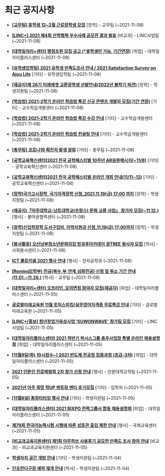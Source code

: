 # 최근 공지사항

* **[[교무팀] 휴학생 12~2월 근로장학생 모집](http://ajou.ac.kr/kr/ajou/notice.do?mode=view&amp;articleNo=114714&amp;article.offset=0&amp;articleLimit=30)**
 [장학] - 교무팀 (~2021-11-08)

* **[[LINC+] 2021 제4회 산학협력 우수사례 공모전 결과 발표](http://ajou.ac.kr/kr/ajou/notice.do?mode=view&amp;articleNo=114704&amp;article.offset=0&amp;articleLimit=30)**
 [비교과] - LINC사업팀 (~2021-11-08)

* **[[대학일자리+센터] 행정조원 모집 공고 (*휴학생만 가능, 기간연장)](http://ajou.ac.kr/kr/ajou/notice.do?mode=view&amp;articleNo=114701&amp;article.offset=0&amp;articleLimit=30)**
 [취업] - 대학일자리플러스센터 (~2021-11-08)

* **[[유학생입학팀] 2021 유학생 만족도조사 안내 / 2021 Satisfaction Survey on Ajou Life](http://ajou.ac.kr/kr/ajou/notice.do?mode=view&amp;articleNo=114699&amp;article.offset=0&amp;articleLimit=30)**
 [기타] - 유학생입학팀 (~2021-11-08)

* **[[재공지]제 26기 미래에셋 교환장학생 선발안내(2022년 봄학기 파견)](http://ajou.ac.kr/kr/ajou/notice.do?mode=view&amp;articleNo=114698&amp;article.offset=0&amp;articleLimit=30)**
 [장학] - 학생지원팀 (~2021-11-08)

* **[[학습법] 2021-2학기 온라인 학습법 특강 신규 콘텐츠 개발자 모집(기간 연장)](http://ajou.ac.kr/kr/ajou/notice.do?mode=view&amp;articleNo=114697&amp;article.offset=0&amp;articleLimit=30)**
 [기타] - 교수학습개발센터 (~2021-11-08)

* **[[학습법] 2021-2학기 온라인 학습법 특강 수강 안내](http://ajou.ac.kr/kr/ajou/notice.do?mode=view&amp;articleNo=114696&amp;article.offset=0&amp;articleLimit=30)**
 [기타] - 교수학습개발센터 (~2021-11-08)

* **[[학습법] 2021-2학기 온라인 학습법 컨설팅 안내](http://ajou.ac.kr/kr/ajou/notice.do?mode=view&amp;articleNo=114695&amp;article.offset=0&amp;articleLimit=30)**
 [기타] - 교수학습개발센터 (~2021-11-08)

* **[[총무팀] 코로나19 확진자 발생 알림](http://ajou.ac.kr/kr/ajou/notice.do?mode=view&amp;articleNo=114693&amp;article.offset=0&amp;articleLimit=30)**
 [기타] - 총무팀 (~2021-11-08)

* **[[공학교육혁신센터]2021 전국 공학페스티벌 10주년 AR응원메시지(~11/8)](http://ajou.ac.kr/kr/ajou/notice.do?mode=view&amp;articleNo=114692&amp;article.offset=0&amp;articleLimit=30)**
 [기타] - 공학교육혁신센터 (~2021-11-08)

* **[[공학교육혁신센터]2021 전국 공학페스티벌 온라인 개최 안내(11/11~12)](http://ajou.ac.kr/kr/ajou/notice.do?mode=view&amp;articleNo=114691&amp;article.offset=0&amp;articleLimit=30)**
 [기타] - 공학교육혁신센터 (~2021-11-08)

* **[[장학]국가고시장학, 국가자격장학 신청_2021.11.19(금) 17:00 까지](http://ajou.ac.kr/kr/ajou/notice.do?mode=view&amp;articleNo=114690&amp;article.offset=0&amp;articleLimit=30)**
 [장학] - 학생지원팀 (~2021-11-08)

* **[(재공지)『아주대학교-낭트대학교(프랑스) 문화 교류 사업』 참가자 모집(~11.12.)](http://ajou.ac.kr/kr/ajou/notice.do?mode=view&amp;articleNo=114689&amp;article.offset=0&amp;articleLimit=30)**
 [행사] - 불어권협력센터 (~2021-11-08)

* **[[장학]신입학장학 도서구입비, 어학지원금 신청_11.19(금) 17:00까지](http://ajou.ac.kr/kr/ajou/notice.do?mode=view&amp;articleNo=114688&amp;article.offset=0&amp;articleLimit=30)**
 [장학] - 학생지원팀 (~2021-11-08)

* **[[봉사활동] 오산남부청소년문화의집 방과후아카데미 꿈TREE 봉사자 모집](http://ajou.ac.kr/kr/ajou/notice.do?mode=view&amp;articleNo=114687&amp;article.offset=0&amp;articleLimit=30)**
 [학사] - 사회봉사센터 (~2021-11-08)

* **[ICT 콜로키움 2021 행사 안내](http://ajou.ac.kr/kr/ajou/notice.do?mode=view&amp;articleNo=114686&amp;article.offset=0&amp;articleLimit=30)**
 [행사] - 전자공학과 (~2021-11-08)

* **[[Remind][학부] 전공(복수,부,연계,심화전공) 신청 및 취소 기간 안내 (11.01.~11.26.)](http://ajou.ac.kr/kr/ajou/notice.do?mode=view&amp;articleNo=114685&amp;article.offset=0&amp;articleLimit=30)**
 [학사] - 교무팀 (~2021-11-08)

* **[[대학일자리+센터] 오프라인_모의면접 참여자 모집(재공지)](http://ajou.ac.kr/kr/ajou/notice.do?mode=view&amp;articleNo=114675&amp;article.offset=0&amp;articleLimit=30)**
 [취업] - 대학일자리플러스센터 (~2021-11-05)

* **[글로벌미래교육원 11월 토익스피킹/실무영어자격증 무료특강 안내](http://ajou.ac.kr/kr/ajou/notice.do?mode=view&amp;articleNo=114671&amp;article.offset=0&amp;articleLimit=30)**
 [기타] - 글로벌미래교육원 (~2021-11-05)

* **[[LINC+/홍보] 청년창업가육성사업 &#x27;SUWONWAVE&#x27; 참가팀 모집](http://ajou.ac.kr/kr/ajou/notice.do?mode=view&amp;articleNo=114669&amp;article.offset=0&amp;articleLimit=30)**
 [기타] - LINC사업팀 (~2021-11-05)

* **[[대학일자리플러스센터] 2021 하반기 퍼시스그룹 충주사업장 특별 온라인 채용설명회](http://ajou.ac.kr/kr/ajou/notice.do?mode=view&amp;articleNo=114667&amp;article.offset=0&amp;articleLimit=30)**
 [취업] - 대학일자리플러스센터 (~2021-11-05)

* **[[11월9일(화) 10시접수~] 2021 반도체 전공정 집중과정 (초급-3차)](http://ajou.ac.kr/kr/ajou/notice.do?mode=view&amp;articleNo=114666&amp;article.offset=0&amp;articleLimit=30)**
 [취업] - 대학일자리플러스센터 (~2021-11-05)

* **[2021 인문인 진로박람회 2차 참가 신청 안내](http://ajou.ac.kr/kr/ajou/notice.do?mode=view&amp;articleNo=114664&amp;article.offset=0&amp;articleLimit=30)**
 [행사] - 인문대학교학팀 (~2021-11-05)

* **[2021년 아주 희망 학UP 멘토링 멘티 추가모집](http://ajou.ac.kr/kr/ajou/notice.do?mode=view&amp;articleNo=114653&amp;article.offset=0&amp;articleLimit=30)**
 [기타] - 입학처 (~2021-11-05)

* **[[11월8일] 총장티타임 행사 안내](http://ajou.ac.kr/kr/ajou/notice.do?mode=view&amp;articleNo=114652&amp;article.offset=0&amp;articleLimit=30)**
 [기타] - 학생지원팀 (~2021-11-05)

* **[[대학일자리플러스센터] 2021 BIXPO 전력그룹사 합동 채용설명회](http://ajou.ac.kr/kr/ajou/notice.do?mode=view&amp;articleNo=114651&amp;article.offset=0&amp;articleLimit=30)**
 [취업] - 대학일자리플러스센터 (~2021-11-05)

* **[제79회 한국어능력시험 시행에 따른 성호관 출입 제한 안내](http://ajou.ac.kr/kr/ajou/notice.do?mode=view&amp;articleNo=114649&amp;article.offset=0&amp;articleLimit=30)**
 [행사] - 국제교육센터 (~2021-11-05)

* **[[비교과교육지원센터] 제1회 아주허브 사용후기 공모전 만족도 조사 참여 안내](http://ajou.ac.kr/kr/ajou/notice.do?mode=view&amp;articleNo=114638&amp;article.offset=0&amp;articleLimit=30)**
 [비교과] - 비교과교육지원센터 (~2021-11-05)

* **[학생자치 공간 개방 안내](http://ajou.ac.kr/kr/ajou/notice.do?mode=view&amp;articleNo=114636&amp;article.offset=0&amp;articleLimit=30)**
 [기타] - 학생지원팀 (~2021-11-04)

* **[인조잔디구장 예약 재개 안내](http://ajou.ac.kr/kr/ajou/notice.do?mode=view&amp;articleNo=114635&amp;article.offset=0&amp;articleLimit=30)**
 [학사] - 학생지원팀 (~2021-11-04)
